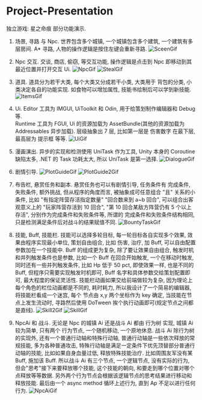 # Project-Presentation
独立游戏: 星之命痕 部分功能演示. 
1. 场景, 寻路 与 Npc. 
	世界包含多个城镇, 一个城镇包含多个建筑, 一个建筑有多层房间. 
  A* 寻路, 人物的操作逻辑是按住左键会重新寻路. 
![SceenGif](https://github.com/GameDevBaiyi/Project-Presentation/assets/100526832/de877d64-d40e-4fd1-bfcc-9b290a896b0a)

2. Npc 交互. 
	交谈, 商店, 偷窃, 等交互功能, 操作逻辑是点击到 Npc 即移动到其最近位置并打开交互 Ui. 
![NpcGif](https://github.com/GameDevBaiyi/Project-Presentation/assets/100526832/2b3c2e76-0fb0-4212-ace3-cea52924a28e)
![StealGif](https://github.com/GameDevBaiyi/Project-Presentation/assets/100526832/298af43c-3798-4133-8bab-8ff9613eea9a)

3. 道具. 
	道具分为若干大类, 每个大类又分成若干小类, 大类用于 背包的分类, 小类决定各自的功能实现. 
  如食物可以增加属性, 技能书绘制后可以学到新技能. 
![ItemsGif](https://github.com/GameDevBaiyi/Project-Presentation/assets/100526832/e2cd7585-2dac-4c1b-bcc0-b5a5b9847427)

4. Ui. 
	Editor 工具为 IMGUI, UiToolkit 和 Odin, 用于给策划制作编辑器和 Debug 等.  
	Runtime 工具为 FGUI, Ui 的资源加载为 AssetBundle(其他的资源加载为 Addressables 异步加载). 层级抽象出 7 层, 比如第一层是 伤害数字 在最下层, 最高层为 提示框 等等. 
![UiGif](https://github.com/GameDevBaiyi/Project-Presentation/assets/100526832/3f1aa624-5169-421d-8b4c-98afd52630e1)

5. 漫画演出. 
	异步的实现和检测使用 UniTask 作为工具, Unity 本身的 Coroutine 缺陷太多, .NET 的 Task 功耗太大, 所以 UniTask 是第一选择. 
![DialogueGif](https://github.com/GameDevBaiyi/Project-Presentation/assets/100526832/78c2e12e-0c8f-4348-ae4d-575c5991be69)

6. 剧情引导. 
![PlotGuideGif](https://github.com/GameDevBaiyi/Project-Presentation/assets/100526832/6a6e07e2-a62e-4885-9007-ee89dd7ac2fb)
![PlotGuide2Gif](https://github.com/GameDevBaiyi/Project-Presentation/assets/100526832/9278cd7b-576d-49ac-9eef-2024359b88cb)

7. 布告栏, 悬赏任务和副本. 
	悬赏任务也可以有剧情引导, 任务条件有 完成条件, 失败条件, 额外挑战, 但从程序的角度而言, 被抽象成可任意组合 "且" 关系的小条件, 比如 "有指定阵营存活指定数量" "回合数来到 a~b 回合", 可以组合出客观意义上的 "玩家阵营存活到 10 回合", "第 10 回合某敌方阵营仍有 5 个以上存活", 分别作为完成条件和失败条件等, 所谓的 完成条件和失败条件结构相同, 只是检测满足条件后对战斗的结果赋值不同. 
![BountyTaskGif](https://github.com/GameDevBaiyi/Project-Presentation/assets/100526832/1c8def57-9caf-4a28-9405-a581edfb6df6)

8. 技能, Buff, 技能栏. 
	技能可以选择多轮目标, 每一轮目标各自实现多个效果, 效果由程序实现最小单位, 策划自由组合, 比如 伤害, 治疗, 加 Buff, 可以自由配置参数加在一个技能中. 
Buff 的组成更为复杂, 除了要让效果自由组合, 触发时机和并列触发条件也是参数, 比如一个 Buff 在回合开始触发, 一个在移动时触发, 同时还有一些并列触发条件, 比如 Hp 低于 50 pct, 即使效果一样, 也是不同的 Buff, 但程序只需要实现触发时机即可, Buff 名字和具体参数交给策划配置即可, 最大程度的保证灵活性. 
技能栏动画如果交给前端做较为复杂, 因为理论上每个角色的栏位动画都是不同的, 耗时耗力, 所以我设计了一个简易的编辑器, 将技能栏看成一个迷宫, 每个 节点由 x,y 两个坐标作为 key 确定, 当技能在节点上发生流动时, 寻路然后使用 DoTween 挨个执行动画即可(规定节点之间都是直线). 
![Skill2Gif](https://github.com/GameDevBaiyi/Project-Presentation/assets/100526832/021af305-7ad1-47ad-b052-778febdb2aba)
![SkillGif](https://github.com/GameDevBaiyi/Project-Presentation/assets/100526832/aceb7950-d0d0-4ef7-938e-39086357c205)

9. NpcAi 和 战斗. 
	无论是 Npc 的城镇 Ai 还是战斗 Ai 都由 行为树 实现, 城镇 Ai 较为简单, 只有两个 行为节点, 一个随机移动, 一个原地休息. 战斗 Ai 除行为树的实现外, 还有一个普通行动轴和特殊行动轴, 普通行动轴是一些依次释放的常规技能, 多为各种普通攻击, 特殊行动轴是满足一定条件下优先顶替部分普通行动轴的技能, 比如如果自身血量过低, 释放特殊技能治疗. 比如周围友军没有某 Buff, 施加该 Buff. 所以战斗 Ai 有三个节点, 一个逻辑节点, 没有实际的行为, 但会"思考"接下来要释放哪个技能, 这个技能的朝向, 和要走到哪个位置对哪个点释放等等数据. 另外两个行为节点会根据该逻辑节点的思考结果进行移动和释放技能. 最后由一个 async method 循环上述行为, 直到 Ap 不足以进行任何行为. 
![NpcAiGif](https://github.com/GameDevBaiyi/Project-Presentation/assets/100526832/e17bcc58-e3ea-4c9a-8601-690cb0390d70)






